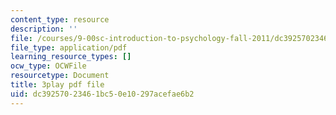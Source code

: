 ```yaml
---
content_type: resource
description: ''
file: /courses/9-00sc-introduction-to-psychology-fall-2011/dc39257023461bc50e10297acefae6b2_qZdm4mpQA_8.pdf
file_type: application/pdf
learning_resource_types: []
ocw_type: OCWFile
resourcetype: Document
title: 3play pdf file
uid: dc392570-2346-1bc5-0e10-297acefae6b2
---
```

